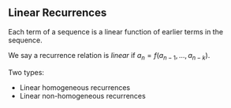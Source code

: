 ## Linear Recurrences
Each term of a sequence is a linear function of earlier terms in the sequence.

We say a recurrence relation is *linear* if $a_{n} = f(a_{n-1}, ..., a_{n-k}).$

Two types:
- Linear homogeneous recurrences
- Linear non-homogeneous recurrences

